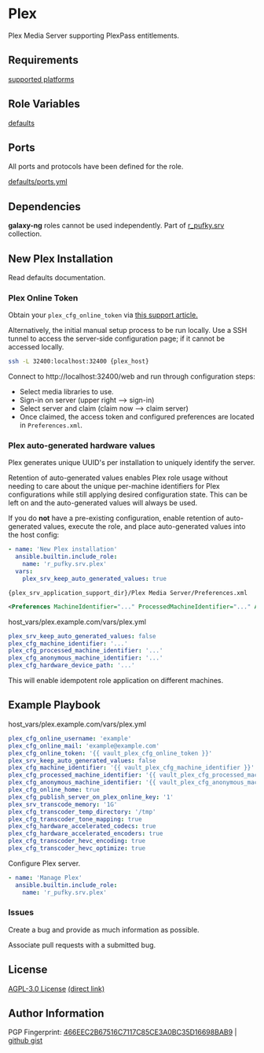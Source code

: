 # Plex
Plex Media Server supporting PlexPass entitlements.

## Requirements
[supported platforms](https://github.com/r-pufky/ansible_plex/blob/main/meta/main.yml)

## Role Variables
[defaults](https://github.com/r-pufky/ansible_plex/tree/main/defaults/main)

## Ports
All ports and protocols have been defined for the role.

[defaults/ports.yml](https://github.com/r-pufky/ansible_plex/blob/main/defaults/main/ports.yml)

## Dependencies
**galaxy-ng** roles cannot be used independently. Part of
[r_pufky.srv](https://github.com/r-pufky/ansible_collection_srv) collection.

## New Plex Installation
Read defaults documentation.

### Plex Online Token
Obtain your `plex_cfg_online_token` via [this support article.](https://support.plex.tv/articles/204059436-finding-an-authentication-token-x-plex-token/)

Alternatively, the initial manual setup process to be run locally. Use a SSH
tunnel to access the server-side configuration page; if it cannot be accessed
locally.

``` bash
ssh -L 32400:localhost:32400 {plex_host}
```

Connect to http://localhost:32400/web and run through configuration steps:
* Select media libraries to use.
* Sign-in on server (upper right --> sign-in)
* Select server and claim (claim now --> claim server)
* Once claimed, the access token and configured preferences are located in
  `Preferences.xml`.

### Plex auto-generated hardware values
Plex generates unique UUID's per installation to uniquely identify the server.

Retention of auto-generated values enables Plex role usage without needing to
care about the unique per-machine identifiers for Plex configurations while
still applying desired configuration state. This can be left on and the
auto-generated values will always be used.

If you do **not** have a pre-existing configuration, enable retention of
auto-generated values, execute the role, and place auto-generated values into
the host config:

``` yaml
- name: 'New Plex installation'
  ansible.builtin.include_role:
    name: 'r_pufky.srv.plex'
  vars:
    plex_srv_keep_auto_generated_values: true
```

`{plex_srv_application_support_dir}/Plex Media Server/Preferences.xml`
``` xml
<Preferences MachineIdentifier="..." ProcessedMachineIdentifier="..." AnonymousMachineIdentifier="..." HardwareDevicePath="..." .../>
```

host_vars/plex.example.com/vars/plex.yml
``` yaml
plex_srv_keep_auto_generated_values: false
plex_cfg_machine_identifier: '...'
plex_cfg_processed_machine_identifier: '...'
plex_cfg_anonymous_machine_identifier: '...'
plex_cfg_hardware_device_path: '...'
```

This will enable idempotent role application on different machines.

## Example Playbook
host_vars/plex.example.com/vars/plex.yml
``` yaml
plex_cfg_online_username: 'example'
plex_cfg_online_mail: 'example@example.com'
plex_cfg_online_token: '{{ vault_plex_cfg_online_token }}'
plex_srv_keep_auto_generated_values: false
plex_cfg_machine_identifier: '{{ vault_plex_cfg_machine_identifier }}'
plex_cfg_processed_machine_identifier: '{{ vault_plex_cfg_processed_machine_identifier }}'
plex_cfg_anonymous_machine_identifier: '{{ vault_plex_cfg_anonymous_machine_identifier }}'
plex_cfg_online_home: true
plex_cfg_publish_server_on_plex_online_key: '1'
plex_srv_transcode_memory: '1G'
plex_cfg_transcoder_temp_directory: '/tmp'
plex_cfg_transcoder_tone_mapping: true
plex_cfg_hardware_accelerated_codecs: true
plex_cfg_hardware_accelerated_encoders: true
plex_cfg_transcoder_hevc_encoding: true
plex_cfg_transcoder_hevc_optimize: true
```

Configure Plex server.
``` yaml
- name: 'Manage Plex'
  ansible.builtin.include_role:
    name: 'r_pufky.srv.plex'
```

### Issues
Create a bug and provide as much information as possible.

Associate pull requests with a submitted bug.

## License
[AGPL-3.0 License](https://www.tldrlegal.com/license/gnu-affero-general-public-license-v3-agpl-3-0)
 [(direct link)](https://github.com/r-pufky/ansible_plex/blob/main/LICENSE)

## Author Information
PGP Fingerprint: [466EEC2B67516C7117C85CE3A0BC35D16698BAB9](https://keys.openpgp.org/vks/v1/by-fingerprint/466EEC2B67516C7117C85CE3A0BC35D16698BAB9)
| [github gist](https://gist.github.com/r-pufky/a8df36977c55b5bb20829267c4c49d22)
